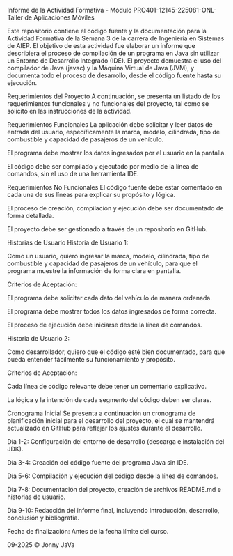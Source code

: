Informe de la Actividad Formativa - Módulo PRO401-12145-225081-ONL-Taller de Aplicaciones Móviles

Este repositorio contiene el código fuente y la documentación para la Actividad Formativa de la Semana 3 de la carrera de Ingeniería en Sistemas de AIEP. El objetivo de esta actividad fue elaborar un informe que describiera el proceso de compilación de un programa en Java sin utilizar un Entorno de Desarrollo Integrado (IDE). El proyecto demuestra el uso del compilador de Java (javac) y la Máquina Virtual de Java (JVM), y documenta todo el proceso de desarrollo, desde el código fuente hasta su ejecución.

Requerimientos del Proyecto
A continuación, se presenta un listado de los requerimientos funcionales y no funcionales del proyecto, tal como se solicitó en las instrucciones de la actividad.

Requerimientos Funcionales
La aplicación debe solicitar y leer datos de entrada del usuario, específicamente la marca, modelo, cilindrada, tipo de combustible y capacidad de pasajeros de un vehículo.

El programa debe mostrar los datos ingresados por el usuario en la pantalla.

El código debe ser compilado y ejecutado por medio de la línea de comandos, sin el uso de una herramienta IDE.

Requerimientos No Funcionales
El código fuente debe estar comentado en cada una de sus líneas para explicar su propósito y lógica.

El proceso de creación, compilación y ejecución debe ser documentado de forma detallada.

El proyecto debe ser gestionado a través de un repositorio en GitHub.

Historias de Usuario
Historia de Usuario 1:

Como un usuario, quiero ingresar la marca, modelo, cilindrada, tipo de combustible y capacidad de pasajeros de un vehículo, para que el programa muestre la información de forma clara en pantalla.

Criterios de Aceptación:

El programa debe solicitar cada dato del vehículo de manera ordenada.

El programa debe mostrar todos los datos ingresados de forma correcta.

El proceso de ejecución debe iniciarse desde la línea de comandos.

Historia de Usuario 2:

Como desarrollador, quiero que el código esté bien documentado, para que pueda entender fácilmente su funcionamiento y propósito.

Criterios de Aceptación:

Cada línea de código relevante debe tener un comentario explicativo.

La lógica y la intención de cada segmento del código deben ser claras.

Cronograma Inicial
Se presenta a continuación un cronograma de planificación inicial para el desarrollo del proyecto, el cual se mantendrá actualizado en GitHub para reflejar los ajustes durante el desarrollo.

Día 1-2: Configuración del entorno de desarrollo (descarga e instalación del JDK).

Día 3-4: Creación del código fuente del programa Java sin IDE.

Día 5-6: Compilación y ejecución del código desde la línea de comandos.

Día 7-8: Documentación del proyecto, creación de archivos README.md e historias de usuario.

Día 9-10: Redacción del informe final, incluyendo introducción, desarrollo, conclusión y bibliografía.

Fecha de finalización: Antes de la fecha límite del curso.


09-2025 © Jonny JaVa
